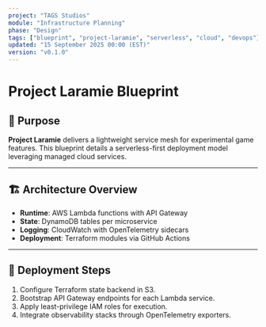 ```yaml
---
project: "TAGS Studios"
module: "Infrastructure Planning"
phase: "Design"
tags: ["blueprint", "project-laramie", "serverless", "cloud", "devops"]
updated: "15 September 2025 00:00 (EST)"
version: "v0.1.0"
---
```

<!-- markdownlint-disable-file MD041 -->

# Project Laramie Blueprint

## 📌 Purpose

**Project Laramie** delivers a lightweight service mesh for experimental game
features.
This blueprint details a serverless-first deployment model leveraging managed
cloud services.

---

## 🏗 Architecture Overview

* **Runtime**: AWS Lambda functions with API Gateway
* **State**: DynamoDB tables per microservice
* **Logging**: CloudWatch with OpenTelemetry sidecars
* **Deployment**: Terraform modules via GitHub Actions

---

## 🚀 Deployment Steps

1. Configure Terraform state backend in S3.
2. Bootstrap API Gateway endpoints for each Lambda service.
3. Apply least-privilege IAM roles for execution.
4. Integrate observability stacks through OpenTelemetry exporters.
